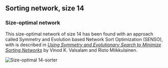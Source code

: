 ## Sorting network, size 14

### Size-optimal network

This size-optimal network of size 14 has been found with an approach called Symmetry and Evolution based Network Sort
Optimization (SENSO), with is described in [*Using Symmetry and Evolutionary Search to Minimize Sorting Networks*][1] by
Vinod K. Valsalam and Risto Miikkulainen.

![Size-optimal 14-sorter](https://cdn.rawgit.com/Morwenn/comparator-networks/master/networks/sort/14/senso-14.svg)


  [1]: http://nn.cs.utexas.edu/downloads/papers/valsalam.jmlr13.pdf
